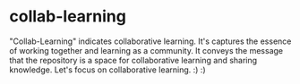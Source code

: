 # collab-learning
"Collab-Learning" indicates collaborative learning. It's captures the essence of working together and learning as a community. It conveys the message that the repository is a space for collaborative learning and sharing knowledge. Let's focus on collaborative learning. :) :) 
